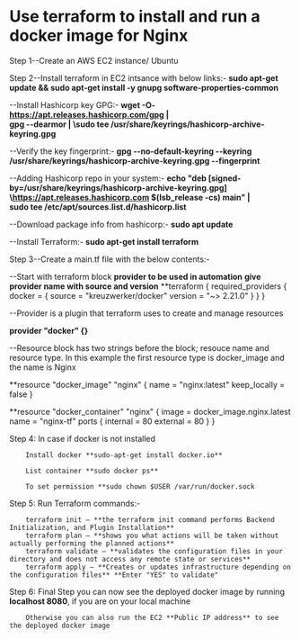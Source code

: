# Use terraform to install and run a docker image for Nginx

Step 1--Create an AWS EC2 instance/ Ubuntu


Step 2--Install terraform in EC2 intsance with below links:-
**sudo apt-get update && sudo apt-get install -y gnupg software-properties-common**

--Install Hashicorp key GPG:-
**wget -O- https://apt.releases.hashicorp.com/gpg | \
  gpg --dearmor | \sudo tee /usr/share/keyrings/hashicorp-archive-keyring.gpg**

--Verify the key fingerprint:-
**gpg --no-default-keyring \--keyring /usr/share/keyrings/hashicorp-archive-keyring.gpg \--fingerprint**

--Adding Hashicorp repo in your system:-
**echo "deb [signed-by=/usr/share/keyrings/hashicorp-archive-keyring.gpg] \https://apt.releases.hashicorp.com $(lsb_release -cs) main" | \
  sudo tee /etc/apt/sources.list.d/hashicorp.list**

--Download package info from hashicorp:-
**sudo apt update**

--Install Terraform:-
**sudo apt-get install terraform**




Step 3--Create a main.tf file with the below contents:-

--Start with terraform block **provider to be used in automation** **give provider name with source and version**
**terraform {
       required_providers {
       docker = {
       source = "kreuzwerker/docker"
       version = "~> 2.21.0"
}
}
}

--Provider is a plugin that terraform uses to create and manage resources

**provider "docker" {}**

--Resource block has two strings before the block; resouce name and resource type. In this example the first resource type is docker_image and the name is Nginx

**resource "docker_image" "nginx" {
name           = "nginx:latest"
keep_locally = false
}

**resource "docker_container" "nginx" {
image = docker_image.nginx.latest
name = "nginx-tf"
ports {
       internal = 80
       external = 80
}
}



Step 4: In case if docker is not installed

        Install docker **sudo-apt-get install docker.io**
        
        List container **sudo docker ps**
        
        To set permission **sudo chown $USER /var/run/docker.sock
        
        
        
Step 5: Run Terraform commands:-

        terraform init — **the terraform init command performs Backend Initialization, and Plugin Installation**
        terraform plan — **shows you what actions will be taken without actually performing the planned actions**
        terraform validate — **validates the configuration files in your directory and does not access any remote state or services**
        terraform apply — **Creates or updates infrastructure depending on the configuration files** **Enter "YES" to validate"
      
      
Step 6: Final Step you can now see the deployed docker image by running **localhost 8080**, if you are on your local machine

        Otherwise you can also run the EC2 **Public IP address** to see the deployed docker image 
        
